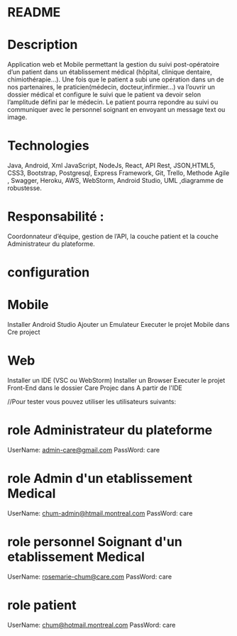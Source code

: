 # README #
# Description

Application web et Mobile permettant la gestion du suivi post-opératoire d’un patient dans un établissement médical (hôpital, clinique dentaire, chimiothérapie…). Une fois que le patient a subi une opération dans un de nos partenaires, le praticien(médecin, docteur,infirmier…) va l’ouvrir un dossier médical et configure le suivi que le patient va devoir selon l’amplitude défini par le médecin. Le patient pourra repondre au suivi ou communiquer avec le personnel soignant en envoyant un message text ou image.

# Technologies 
Java, Android, Xml JavaScript, NodeJs, React, API Rest, JSON,HTML5, CSS3, Bootstrap, Postgresql, Express Framework, Git, Trello, Methode Agile , Swagger, Heroku, AWS, WebStorm, Android Studio, UML ,diagramme de robustesse.
# Responsabilité  : 
Coordonnateur d’équipe, gestion de l’API, la couche patient et la couche Administrateur du plateforme.


# configuration
# Mobile
Installer Android Studio
Ajouter un Emulateur
Executer le projet Mobile dans Cre project

# Web
Installer un IDE  (VSC ou WebStorm) 
Installer un Browser 
Executer le projet Front-End dans le dossier Care Projec dans A partir de l'IDE

//Pour tester vous pouvez utiliser  les utilisateurs  suivants:

# role Administrateur du plateforme 
UserName: admin-care@gmail.com
PassWord: care

# role Admin d'un etablissement Medical 
UserName: chum-admin@htmail.montreal.com
PassWord: care

# role personnel Soignant d'un etablissement Medical 
UserName: rosemarie-chum@care.com
PassWord: care

# role patient
UserName: chum@hotmail.montreal.com
PassWord: care
